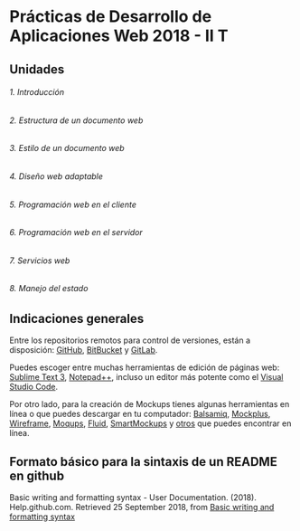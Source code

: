 # Prácticas de Desarrollo de Aplicaciones Web 2018 - II T
## Unidades
###### 1. Introducción
###### 2. Estructura de un documento web
###### 3. Estilo de un documento web
###### 4. Diseño web adaptable
###### 5. Programación web en el cliente
###### 6. Programación web en el servidor
###### 7. Servicios web
###### 8. Manejo del estado

## Indicaciones generales

Entre los repositorios remotos para control de versiones, están a disposición: [GitHub](https://github.com/), [BitBucket](https://bitbucket.org/product) y [GitLab](https://about.gitlab.com/).

Puedes escoger entre muchas herramientas de edición de páginas web: [Sublime Text 3](https://www.sublimetext.com/3), [Notepad++](https://notepad-plus-plus.org/download/v7.5.8.html), incluso un editor más potente como el [Visual Studio Code](https://code.visualstudio.com/?wt.mc_id=DX_841432).

Por otro lado, para la creación de Mockups tienes algunas herramientas en línea o que puedes descargar en tu computador: [Balsamiq](https://balsamiq.com/), [Mockplus](https://www.mockplus.com/?r=trista), [Wireframe](https://wireframe.cc/), [Moqups](https://moqups.com/), [Fluid](https://www.fluidui.com/), [SmartMockups](https://smartmockups.com/) y [otros](https://www.mockplus.com/blog/post/website-mockup) que puedes encontrar en línea.

## Formato básico para la sintaxis de un README en github

Basic writing and formatting syntax - User Documentation. (2018). 
Help.github.com. Retrieved 25 September 2018, 
from [Basic writing and formatting syntax](https://help.github.com/articles/basic-writing-and-formatting-syntax/)
